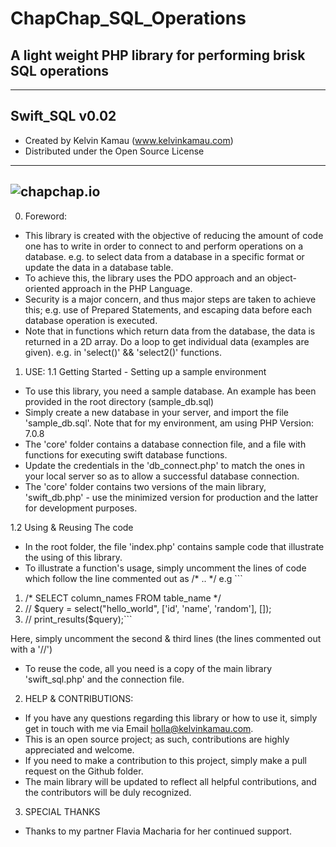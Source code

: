 # ChapChap_SQL_Operations
A light weight PHP library for performing brisk SQL operations
-------------------------------------------------------------------------------------------------------------------
-------------------------------------------------------------------------------------------------------------------
Swift_SQL v0.02                                                                                              
-------------------------------------------------------------------------------------------------------------------
* Created by Kelvin Kamau (www.kelvinkamau.com)                                                        
* Distributed under the Open Source License                                                            
-------------------------------------------------------------------------------------------------------------------
![chapchap.io](https://github.com/kelvinkamau/ChapChap_SQL_Operations/blob/master/chapchap1.png)
---------------------------------------------------------------------------------------------------------------------

0. Foreword:
  - This library is created with the objective of reducing the amount of code one has to write in order to connect to and perform operations on a database.
      e.g. to select data from a database in a specific format or update the data in a database table.
  - To achieve this, the library uses the PDO approach and an object-oriented approach in the PHP Language.
  - Security is a major concern, and thus major steps are taken to achieve this;
      e.g. use of Prepared Statements, and escaping data before each database operation is executed.
  - Note that in functions which return data from the database, the data is returned in a 2D array. Do a loop to get individual data (examples are given).
      e.g. in 'select()' && 'select2()' functions.

1. USE:
 1.1 Getting Started - Setting up a sample environment
  - To use this library, you need a sample database. An example has been provided in the root directory (sample_db.sql)
  - Simply create a new database in your server, and import the file 'sample_db.sql'. Note that for my environment, am using PHP Version: 7.0.8
  - The 'core' folder contains a database connection file, and a file with functions for executing swift database functions.
  - Update the credentials in the 'db_connect.php' to match the ones in your local server so as to allow a successful database connection.
  - The 'core' folder contains two versions of the main library, 'swift_db.php' - use the minimized version for production and the latter for development purposes.

  1.2 Using & Reusing The code
  - In the root folder, the file 'index.php' contains sample code that illustrate the using of this library.
  - To illustrate a function's usage, simply uncomment the lines of code which follow the line commented out as /* .. */ 
  e.g ```
  1. /* SELECT column_names FROM table_name */
  2. // $query = select("hello_world", ['id', 'name', 'random'], []);
  3. // print_results($query);```
  
  Here, simply uncomment the second & third lines (the lines commented out with a '//')
  - To reuse the code, all you need is a copy of the main library 'swift_sql.php' and the connection file.

2. HELP & CONTRIBUTIONS:
  - If you have any questions regarding this library or how to use it, simply get in touch with me via Email holla@kelvinkamau.com.
  - This is an open source project; as such, contributions are highly appreciated and welcome.
  - If you need to make a contribution to this project, simply make a pull request on the Github folder.
  - The main library will be updated to reflect all helpful contributions, and the contributors will be duly recognized.
  
 3. SPECIAL THANKS
  - Thanks to my partner Flavia Macharia for her continued support.
